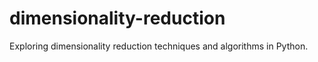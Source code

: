 # dimensionality-reduction
Exploring dimensionality reduction techniques and algorithms in Python.  
